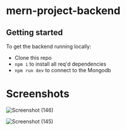 # mern-project-backend
## Getting started

To get the backend running locally:

- Clone this repo
- `npm i` to install all req'd dependencies
- `npm run dev` to connect to the Mongodb

# Screenshots
![Screenshot (146)](https://github.com/user-attachments/assets/f2583f3c-ae7b-49ab-90e8-56d73c42785b)

![Screenshot (145)](https://github.com/user-attachments/assets/68a8af7b-6795-4fd4-a14b-e1283787a32e)
